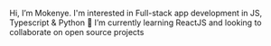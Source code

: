 Hi, I’m Mokenye. I'm interested in Full-stack app development in JS, Typescript & Python 
🌱 I’m currently learning ReactJS and looking to collaborate on open source projects

<!---
mokenye/mokenye is a ✨ special ✨ repository because its `README.md` (this file) appears on your GitHub profile.
You can click the Preview link to take a look at your changes.
--->
